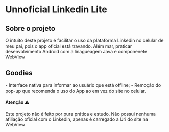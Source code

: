 # Unnoficial Linkedin Lite

<h2>Sobre o projeto</h2>
<span>O intuito deste projeto é facilitar o uso da plataforma Linkedin no celular de meu pai, pois o app oficial está travando. Além mar, praticar desenvolvimento Android com a linagueagem Java e componenete WebView</span>

<h2>Goodies</h2>
- Interface nativa para informar ao usuário que está offline;
- Remoção do pop-up que recomenda o uso do App ao em vez do site no celular.

<h4>Atenção ⚠️</h4>
<span>Este projeto não é feito por pura prática e estudo. Não possui nenhuma afiliação oficial com o Linkedin, apenas é carregado a Uri do site na WebView</span>
